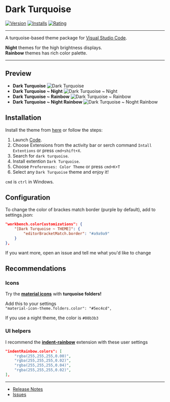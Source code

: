 # Dark Turquoise

[![Version](https://img.shields.io/visual-studio-marketplace/v/vhood.dark-turquoise?style=for-the-badge&colorA=10262e&colorB=116062)](https://marketplace.visualstudio.com/items?itemName=vhood.dark-turquoise)
[![Installs](https://img.shields.io/visual-studio-marketplace/i/vhood.dark-turquoise?style=for-the-badge&colorA=10262e&colorB=116062)](https://marketplace.visualstudio.com/items?itemName=vhood.dark-turquoise)
[![Rating](https://img.shields.io/visual-studio-marketplace/stars/vhood.dark-turquoise?style=for-the-badge&colorA=10262e&colorB=116062)](https://marketplace.visualstudio.com/items?itemName=vhood.dark-turquoise&ssr=false#review-details)

***

A turquoise-based theme package for [Visual Studio Code](https://code.visualstudio.com/).

**Night** themes for the high brightness displays.  
**Rainbow** themes has rich color palette.

***

## Preview

* **Dark Turquoise**
![Dark Turquoise](media/dt.png)
* **Dark Turquoise ~ Night**
![Dark Turquoise ~ Night](media/dtn.png)
* **Dark Turquoise ~ Rainbow**
![Dark Turquoise ~ Rainbow](media/dtr.png)
* **Dark Turquoise ~ Night Rainbow**
![Dark Turquoise ~ Noght Rainbow](media/dtnr.png)

## Installation

Install the theme from [here](https://marketplace.visualstudio.com/items?itemName=vhood.dark-turquoise) or follow the steps:

1. Launch [Code](https://code.visualstudio.com/).
2. Choose Extensions from the activity bar or serch command `Intall Extentions` or press `cmd+shift+X`.
3. Search for `dark turquoise`.
4. Install extention `Dark Turquoise`.
5. Choose `Preferenses: Color Theme` or press `cmd+K+T`
6. Select any `Dark Turquoise` theme and enjoy it!

`cmd` is `ctrl` in Windows.

## Configuration

To change the color of brackes match border (purple by default), add to settings.json:

```json
"workbench.colorCustomizations": {
    "[Dark Turquoise ~ THEME]": {
        "editorBracketMatch.border": "#a9a9a9"
    }
},
```

If you want more, open an issue and tell me what you'd like to change

## Recommendations

### Icons

Try the **[material icons](https://marketplace.visualstudio.com/items?itemName=PKief.material-icon-theme)** with **turquoise folders!**  

Add this to your settings  
`"material-icon-theme.folders.color": "#5ec4cd",`

If you use a night theme, the color is `#00b3b3`

### UI helpers

I recommend the **[indent-rainbow](https://marketplace.visualstudio.com/items?itemName=oderwat.indent-rainbow)** extension with these user settings

```json
"indentRainbow.colors": [
    "rgba(255,255,255,0.00)",
    "rgba(255,255,255,0.02)",
    "rgba(255,255,255,0.04)",
    "rgba(255,255,255,0.02)",
],
```

***

* [Release Notes](CHANGELOG.md)  
* [Issues](https://github.com/vhood/vscode-dark-turquoise-theme/issues)
